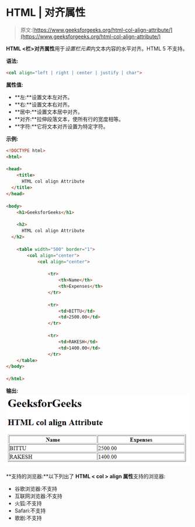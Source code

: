 # HTML | 对齐属性

> 原文:[https://www.geeksforgeeks.org/html-col-align-attribute/](https://www.geeksforgeeks.org/html-col-align-attribute/)

**HTML <栏>对齐属性**用于*设置栏元素*内文本内容的水平对齐。HTML 5 不支持。

**语法:**

```html
<col align="left | right | center | justify | char">
```

**属性值:**

*   **左:**设置文本左对齐。
*   **右:**设置文本右对齐。
*   **居中:**设置文本居中对齐。
*   **对齐:**拉伸段落文本，使所有行的宽度相等。
*   **字符:**它将文本对齐设置为特定字符。

**示例:**

```html
<!DOCTYPE html>
<html>

<head>
    <title>
      HTML col align Attribute
  </title>
</head>

<body>
    <h1>GeeksforGeeks</h1>

    <h2>
      HTML col align Attribute
  </h2>

    <table width="500" border="1">
        <col align="center">
            <col align="center">

                <tr>
                    <th>Name</th>
                    <th>Expenses</th>
                </tr>

                <tr>
                    <td>BITTU</td>
                    <td>2500.00</td>
                </tr>

                <tr>
                    <td>RAKESH</td>
                    <td>1400.00</td>
                </tr>
    </table>
</body>

</html>
```

**输出:**
![](img/fda052428bb7f983b970f4286e409d47.png)

**支持的浏览器:**以下列出了 **HTML < col > align 属性**支持的浏览器:

*   谷歌浏览器:不支持
*   互联网浏览器:不支持
*   火狐:不支持
*   Safari:不支持
*   歌剧:不支持